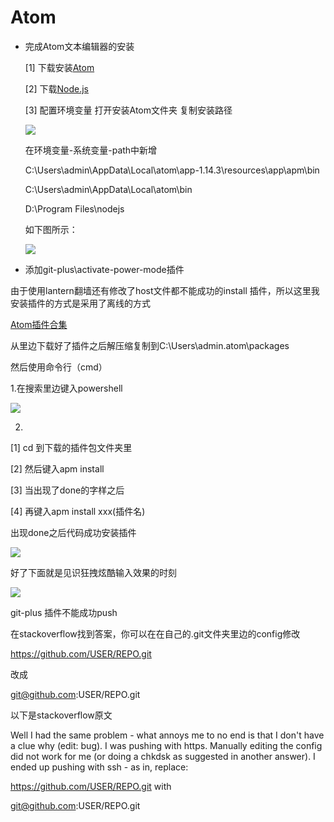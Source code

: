 # Atom
- 完成Atom文本编辑器的安装

    [1] 下载安装[Atom](https://atom.io/)

    [2] 下载[Node.js](https://nodejs.org/en/)

    [3] 配置环境变量
    打开安装Atom文件夹 复制安装路径

    ![](http://p1.bqimg.com/567571/5d065a1374244fed.png)

    在环境变量-系统变量-path中新增

    C:\Users\admin\AppData\Local\atom\app-1.14.3\resources\app\apm\bin

    C:\Users\admin\AppData\Local\atom\bin

    D:\Program Files\nodejs

    如下图所示：

    ![](http://i1.piimg.com/567571/1fafe02f452a8fe3.png)

- 添加git-plus\activate-power-mode插件

由于使用lantern翻墙还有修改了host文件都不能成功的install 插件，所以这里我安装插件的方式是采用了离线的方式

[Atom插件合集](https://atom.io/packages)

从里边下载好了插件之后解压缩复制到C:\Users\admin\.atom\packages

然后使用命令行（cmd）

1.在搜索里边键入powershell

![](http://i1.piimg.com/567571/7b6fe1b457aa7621.png)

2.

  [1] cd 到下载的插件包文件夹里

  [2] 然后键入apm install

  [3] 当出现了done的字样之后

  [4] 再键入apm install xxx(插件名)

出现done之后代码成功安装插件

![](http://i1.piimg.com/567571/148cad92b0340589.jpg)

好了下面就是见识狂拽炫酷输入效果的时刻

![](http://i1.piimg.com/567571/362a78b264be5e71.gif)


git-plus 插件不能成功push

在stackoverflow找到答案，你可以在在自己的.git文件夹里边的config修改


https://github.com/USER/REPO.git

改成

git@github.com:USER/REPO.git

以下是stackoverflow原文

Well I had the same problem - what annoys me to no end is that I don't have a clue why (edit: bug). I was pushing with https. Manually editing the config did not work for me (or doing a chkdsk as suggested in another answer). I ended up pushing with ssh - as in, replace:

https://github.com/USER/REPO.git
with

git@github.com:USER/REPO.git

